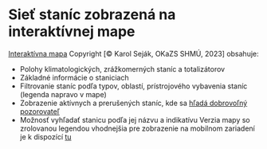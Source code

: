 # Sieť staníc zobrazená na interaktívnej mape

[Interaktívna mapa](Mapa_RS_2023_T.html) Copyright [© Karol Seják, OKaZS SHMÚ, 2023] obsahuje:
- Polohy klimatologických, zrážkomerných staníc a totalizátorov
- Základné informácie o staniciach
- Filtrovanie staníc podľa typov, oblastí, prístrojového vybavenia staníc (legenda napravo v mape)
- Zobrazenie aktívnych a prerušených staníc, kde sa <a href=" https://www.shmu.sk/sk/?page=1824 " title="Link">hľadá dobrovoľný pozorovateľ</a>
- Možnosť vyhľadať stanicu podľa jej názvu a indikatívu 
Verzia mapy so zrolovanou legendou vhodnejšia pre zobrazenie na mobilnom zariadení je k dispozící [tu](Mapa_RS_2023_T_M.html)
